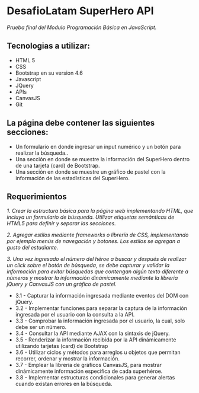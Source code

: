# DesafioLatam SuperHero API
_Prueba final del Modulo Programación Básica en JavaScript._

## Tecnologias a utilizar:
* HTML 5
* CSS
* Bootstrap en su version 4.6
* Javascript
* JQuery
* APIs
* CanvasJS
* Git

## La página debe contener las siguientes secciones:
* Un formulario en donde ingresar un input numérico y un botón para realizar la búsqueda..
* Una sección en donde se muestre la información del SuperHero dentro de una tarjeta (card) de Bootstrap.
* Una sección en donde se muestre un gráfico de pastel con la información de las estadísticas del SuperHero.


## Requerimientos
_1. Crear la estructura básica para la página web implementando HTML, que incluya un formulario de búsqueda. Utilizar etiquetas semánticas de HTML5 para definir y separar las secciones._

_2. Agregar estilos mediante frameworks o librería de CSS, implementando por ejemplo menús de navegación y botones. Los estilos se agregan a gusto del estudiante._

_3. Una vez ingresado el número del héroe a buscar y después de realizar un click sobre el botón de búsqueda, se debe capturar y validar la información para evitar búsquedas que contengan algún texto diferente a números y mostrar la información dinámicamente mediante la librería jQuery y CanvasJS con un gráfico de pastel._
* 3.1 - Capturar la información ingresada mediante eventos del DOM con jQuery.
* 3.2 - Implementar funciones para separar la captura de la información ingresada por el usuario con la consulta a la API.
* 3.3 - Comprobar la información ingresada por el usuario, la cual, solo debe ser un número.
* 3.4 - Consultar la API mediante AJAX con la sintaxis de jQuery.
* 3.5 - Renderizar la información recibida por la API dinámicamente utilizando tarjetas (card) de Bootstrap
* 3.6 - Utilizar ciclos y métodos para arreglos u objetos que permitan recorrer, ordenar y mostrar la información.
* 3.7 - Emplear la librería de gráficos CanvasJS, para mostrar dinámicamente información específica de cada superhéroe.
* 3.8 - Implementar estructuras condicionales para generar alertas cuando existan errores en la búsqueda.
